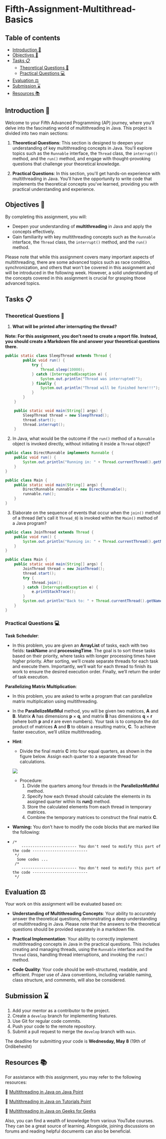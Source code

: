 # Fifth-Assignment-Multithread-Basics

## Table of contents

- [Introduction 👋](#introduction-)
- [Objectives 🎯](#objectives-)
- [Tasks 📋](#tasks-)
   - [Theoretical Questions 📝](#theoretical-questions-)
   - [Practical Questions 💻](#practical-questions-)
- [Evaluation ⚖️](#evaluation-)
- [Submission ⌛](#submission-)
- [Resources 📚](#resources-)

## Introduction 👋

Welcome to your Fifth Advanced Programming (AP) journey, where you'll delve into the fascinating world of multithreading in Java. This project is divided into two main sections:

1. **Theoretical Questions**: This section is designed to deepen your understanding of key multithreading concepts in Java. You'll explore topics such as the `Runnable` interface, the `Thread` class, the `interrupt()` method, and the `run()` method, and engage with thought-provoking questions that challenge your theoretical knowledge.

2. **Practical Questions**: In this section, you'll get hands-on experience with multithreading in Java. You'll have the opportunity to write code that implements the theoretical concepts you've learned, providing you with practical understanding and experience.


## Objectives 🎯

By completing this assignment, you will:

- Deepen your understanding of **multithreading** in Java and apply the concepts effectively.
- Gain familiarity with key multithreading concepts such as the `Runnable` interface, the `Thread` class, the `interrupt()` method, and the `run()` method.

Please note that while this assignment covers many important aspects of multithreading, there are some advanced topics such as race condition, synchronization, and others that won't be covered in this assignment and will be introduced in the following week. However, a solid understanding of the concepts covered in this assignment is crucial for grasping those advanced topics.

## Tasks 📋

### Theoretical Questions 📝 

1. **What will be printed after interrupting the thread?**

**Note: For this assignment, you don’t need to create a report file. Instead, you should create a Markdown file and answer your theoretical questions there.**

```java
public static class SleepThread extends Thread {
        public void run() {
            try {
                Thread.sleep(10000);
            } catch (InterruptedException e) {
                System.out.println("Thread was interrupted!");
            } finally {
                System.out.println("Thread will be finished here!!!");
            }
        }
    }

    public static void main(String[] args) {
        SleepThread thread = new SleepThread();
        thread.start();
        thread.interrupt();
    }
```
2. In Java, what would be the outcome if the `run()` method of a `Runnable` object is invoked directly, without initiating it inside a `Thread` object?
```java
public class DirectRunnable implements Runnable {
    public void run() {
        System.out.println("Running in: " + Thread.currentThread().getName());
    }
}

public class Main {
    public static void main(String[] args) {
        DirectRunnable runnable = new DirectRunnable();
        runnable.run();
    }
}
```
3. Elaborate on the sequence of events that occur when the `join()` method of a thread (let's call it `Thread_0`) is invoked within the `Main()` method of a Java program?
```java
public class JoinThread extends Thread {
    public void run() {
        System.out.println("Running in: " + Thread.currentThread().getName());
    }
}

public class Main {
    public static void main(String[] args) {
        JoinThread thread = new JoinThread();
        thread.start();
        try {
            thread.join();
        } catch (InterruptedException e) {
            e.printStackTrace();
        }
        System.out.println("Back to: " + Thread.currentThread().getName());
    }
}
```

### Practical Questions 💻

**Task Scheduler**:

- In this problem, you are given an **ArrayList** of tasks, each with two fields: **taskName** and **processingTime**. The goal is to sort these tasks based on their priority, where tasks with longer processing times have higher priority. After sorting, we’ll create separate threads for each task and execute them. Importantly, we’ll wait for each thread to finish its work to ensure the desired execution order. Finally, we’ll return the order of task execution.

**Parallelizing Matrix Multiplication**:

- In this problem, you are asked to write a program that can parallelize matrix multiplication using multithreading.

- In the **ParallelizeMatMul** method, you will be given two matrices, **A** and **B**. Matrix **A** has dimensions **p** × **q**, and matrix **B** has dimensions **q** × **r** (where both **p** and **r** are even numbers). Your task is to compute the dot product of matrices **A** and **B** to obtain a resulting matrix, **C**. To achieve faster execution, we’ll utilize multithreading.

- **Hint**:
  - Divide the final matrix **C** into four equal quarters, as shown in the figure below. Assign each quarter to a separate thread for calculations.

  ![](./Images/OIG3.jpeg)

  - Procedure:
    1. Divide the quarters among four threads in the **ParallelizeMatMul** method.
    2. Specify how each thread should calculate the elements in its assigned quarter within its **run()** method.
    3. Store the calculated elements from each thread in temporary matrices.
    4. Combine the temporary matrices to construct the final matrix **C**.

- **Warning:** You don't have to modify the code blocks that are marked like the following:

- ```
  /*
      ------------------------- You don't need to modify this part of the code -------------------------
   */
   	Some codes ...
   /*
      ------------------------- You don't need to modify this part of the code -------------------------
   */
  ```

## Evaluation ⚖️

Your work on this assignment will be evaluated based on:

- **Understanding of Multithreading Concepts**: Your ability to accurately answer the theoretical questions, demonstrating a deep understanding of multithreading in Java. Please note that the answers to the theoretical questions should be provided separately in a markdown file.

- **Practical Implementation**: Your ability to correctly implement multithreading concepts in Java in the practical questions. This includes creating and managing threads, using the `Runnable` interface and the `Thread` class, handling thread interruptions, and invoking the `run()` method.

- **Code Quality**: Your code should be well-structured, readable, and efficient. Proper use of Java conventions, including variable naming, class structure, and comments, will also be considered.

## Submission ⌛

1. Add your mentor as a contributor to the project.
2. Create a `develop` branch for implementing features.
3. Use Git for regular code commits.
4. Push your code to the remote repository.
5. Submit a pull request to merge the `develop` branch with `main`.

The deadline for submitting your code is **Wednesday, May 8** (19th of Ordibehesht)

## Resources 📚

For assistance with this assignment, you may refer to the following resources:

🔗 [Multithreading in Java on Java Point](https://www.javatpoint.com/multithreading-in-java)

🔗 [Multithreading in Java on Tutorials Point](https://www.tutorialspoint.com/java/java_multithreading.htm)

🔗 [Multithreading in Java on Geeks for Geeks](https://www.geeksforgeeks.org/multithreading-in-java/)

Also, you can find a wealth of knowledge from various YouTube courses. They can be a great source of learning. Alongside, joining discussions on forums and reading helpful documents can also be beneficial.
